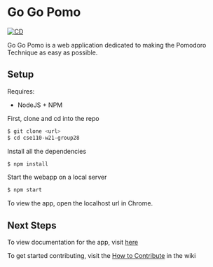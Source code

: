 # Go Go Pomo
[![CD](https://github.com/Anshul-Birla/cse110-w21-group28/actions/workflows/CD.yml/badge.svg)](https://github.com/Anshul-Birla/cse110-w21-group28/actions/workflows/CD.yml)

Go Go Pomo is a web application dedicated to making the Pomodoro Technique as easy as possible. 
## Setup 
Requires:
- NodeJS + NPM

First, clone and cd into the repo
```bash
$ git clone <url>
$ cd cse110-w21-group28
```
Install all the dependencies
```bash
$ npm install
```
Start the webapp on a local server
```bash
$ npm start
```
To view the app, open the localhost url in Chrome.

## Next Steps

To view documentation for the app, visit [here]( https://anshul-birla.github.io/PomoDoc/) 

To get started contributing, visit the [How to Contribute](https://github.com/Anshul-Birla/cse110-w21-group28/wiki/How-to-Contribute) in the wiki